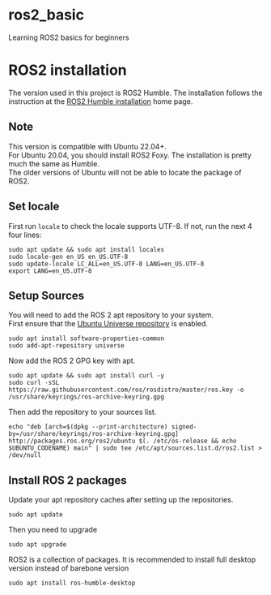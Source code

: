 # ros2_basic
Learning ROS2 basics for beginners

# ROS2 installation
The version used in this project is ROS2 Humble. The installation follows the instruction at the [ROS2 Humble installation](https://docs.ros.org/en/humble/Installation/Ubuntu-Install-Debians.html) home page.

## Note
This version is compatible with Ubuntu 22.04+.    
For Ubuntu 20.04, you should install ROS2 Foxy. The installation is pretty much the same as Humble.  
The older versions of Ubuntu will not be able to locate the package of ROS2. 


## Set locale
First run 
`locale` 
to check the locale supports UTF-8. If not, run the next 4 four lines:
```
sudo apt update && sudo apt install locales
sudo locale-gen en_US en_US.UTF-8
sudo update-locale LC_ALL=en_US.UTF-8 LANG=en_US.UTF-8
export LANG=en_US.UTF-8
```
## Setup Sources
You will need to add the ROS 2 apt repository to your system.  
First ensure that the [Ubuntu Universe repository](https://help.ubuntu.com/community/Repositories/Ubuntu) is enabled.    
```
sudo apt install software-properties-common
sudo add-apt-repository universe
```
Now add the ROS 2 GPG key with apt.  
```
sudo apt update && sudo apt install curl -y
sudo curl -sSL https://raw.githubusercontent.com/ros/rosdistro/master/ros.key -o /usr/share/keyrings/ros-archive-keyring.gpg
```
Then add the repository to your sources list.
```
echo "deb [arch=$(dpkg --print-architecture) signed-by=/usr/share/keyrings/ros-archive-keyring.gpg] http://packages.ros.org/ros2/ubuntu $(. /etc/os-release && echo $UBUNTU_CODENAME) main" | sudo tee /etc/apt/sources.list.d/ros2.list > /dev/null
```

## Install ROS 2 packages
Update your apt repository caches after setting up the repositories.
```
sudo apt update
```
Then you need to upgrade
```
sudo apt upgrade
```
ROS2 is a collection of packages. It is recommended to install full desktop version instead of barebone version
```
sudo apt install ros-humble-desktop
```
